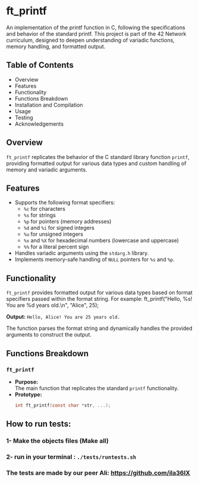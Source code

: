 # ft_printf

An implementation of the printf function in C, following the specifications and behavior of the standard printf. This project is part of the 42 Network curriculum, designed to deepen understanding of variadic functions, memory handling, and formatted output.

## Table of Contents
- Overview
- Features
- Functionality
- Functions Breakdown
- Installation and Compilation
- Usage
- Testing
- Acknowledgements

## Overview

`ft_printf` replicates the behavior of the C standard library function `printf`, providing formatted output for various data types and custom handling of memory and variadic arguments.

## Features

- Supports the following format specifiers:
  - `%c` for characters
  - `%s` for strings
  - `%p` for pointers (memory addresses)
  - `%d` and `%i` for signed integers
  - `%u` for unsigned integers
  - `%x` and `%X` for hexadecimal numbers (lowercase and uppercase)
  - `%%` for a literal percent sign
- Handles variadic arguments using the `stdarg.h` library.
- Implements memory-safe handling of `NULL` pointers for `%s` and `%p`.

## Functionality

`ft_printf` provides formatted output for various data types based on format specifiers passed within the format string. For example:
ft_printf("Hello, %s! You are %d years old.\n", "Alice", 25);

**Output:** `Hello, Alice! You are 25 years old.`

The function parses the format string and dynamically handles the provided arguments to construct the output.

## Functions Breakdown

### `ft_printf`
- **Purpose:**  
  The main function that replicates the standard `printf` functionality.
- **Prototype:**  
  ```c
  int ft_printf(const char *str, ...);


## How to run tests:
### 1- Make the objects files (Make all)
### 2- run in your terminal :  ```./tests/runtests.sh```
### The tests are made by our peer Ali: https://github.com/ila36IX
